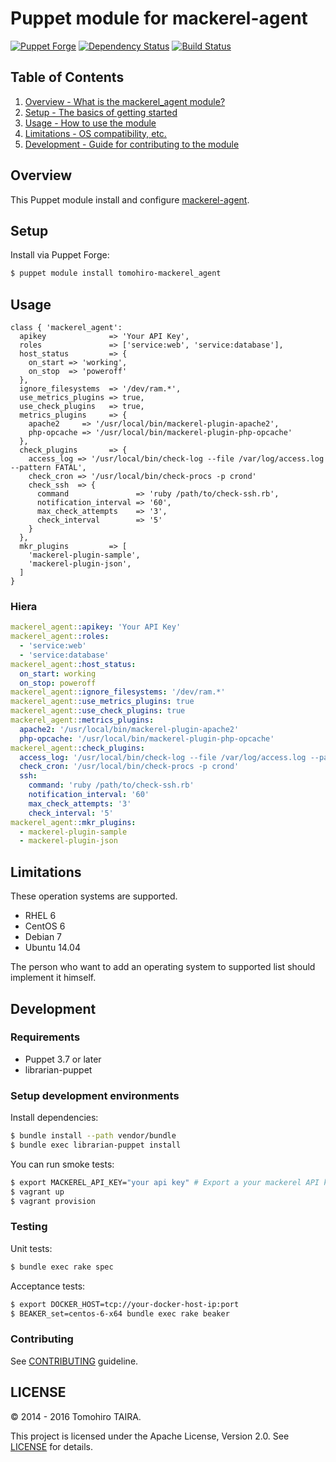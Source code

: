 Puppet module for mackerel-agent
================================================================================

[![Puppet Forge](https://img.shields.io/puppetforge/v/tomohiro/mackerel_agent.svg?style=flat-square)](https://forge.puppetlabs.com/tomohiro/mackerel_agent)
[![Dependency Status](https://img.shields.io/gemnasium/Tomohiro/puppet-mackerel_agent.svg?style=flat-square)](https://gemnasium.com/Tomohiro/puppet-mackerel_agent)
[![Build Status](https://img.shields.io/travis/Tomohiro/puppet-mackerel_agent.svg?style=flat-square)](https://travis-ci.org/Tomohiro/puppet-mackerel_agent)


Table of Contents
--------------------------------------------------------------------------------

1. [Overview - What is the mackerel_agent module?](#overview)
2. [Setup - The basics of getting started](#setup)
3. [Usage - How to use the module](#usage)
4. [Limitations - OS compatibility, etc.](#limitations)
5. [Development - Guide for contributing to the module](#development)


Overview
--------------------------------------------------------------------------------

This Puppet module install and configure [mackerel-agent](https://github.com/mackerelio/mackerel-agent).


Setup
--------------------------------------------------------------------------------

Install via Puppet Forge:

```sh
$ puppet module install tomohiro-mackerel_agent
```


Usage
--------------------------------------------------------------------------------

```puppet
class { 'mackerel_agent':
  apikey              => 'Your API Key',
  roles               => ['service:web', 'service:database'],
  host_status         => {
    on_start => 'working',
    on_stop  => 'poweroff'
  },
  ignore_filesystems  => '/dev/ram.*',
  use_metrics_plugins => true,
  use_check_plugins   => true,
  metrics_plugins     => {
    apache2     => '/usr/local/bin/mackerel-plugin-apache2',
    php-opcache => '/usr/local/bin/mackerel-plugin-php-opcache'
  },
  check_plugins       => {
    access_log => '/usr/local/bin/check-log --file /var/log/access.log --pattern FATAL',
    check_cron => '/usr/local/bin/check-procs -p crond'
    check_ssh  => {
      command               => 'ruby /path/to/check-ssh.rb',
      notification_interval => '60',
      max_check_attempts    => '3',
      check_interval        => '5'
    }
  },
  mkr_plugins         => [
    'mackerel-plugin-sample',
    'mackerel-plugin-json',
  ]
}
```

### Hiera

```yaml
mackerel_agent::apikey: 'Your API Key'
mackerel_agent::roles:
  - 'service:web'
  - 'service:database'
mackerel_agent::host_status:
  on_start: working
  on_stop: poweroff
mackerel_agent::ignore_filesystems: '/dev/ram.*'
mackerel_agent::use_metrics_plugins: true
mackerel_agent::use_check_plugins: true
mackerel_agent::metrics_plugins:
  apache2: '/usr/local/bin/mackerel-plugin-apache2'
  php-opcache: '/usr/local/bin/mackerel-plugin-php-opcache'
mackerel_agent::check_plugins:
  access_log: '/usr/local/bin/check-log --file /var/log/access.log --pattern FATAL'
  check_cron: '/usr/local/bin/check-procs -p crond'
  ssh:
    command: 'ruby /path/to/check-ssh.rb'
    notification_interval: '60'
    max_check_attempts: '3'
    check_interval: '5'
mackerel_agent::mkr_plugins:
  - mackerel-plugin-sample
  - mackerel-plugin-json
```

Limitations
--------------------------------------------------------------------------------

These operation systems are supported.

- RHEL 6
- CentOS 6
- Debian 7
- Ubuntu 14.04

The person who want to add an operating system to supported list should implement it himself.


Development
--------------------------------------------------------------------------------

### Requirements

- Puppet 3.7 or later
- librarian-puppet


### Setup development environments

Install dependencies:

```sh
$ bundle install --path vendor/bundle
$ bundle exec librarian-puppet install
```

You can run smoke tests:

```sh
$ export MACKEREL_API_KEY="your api key" # Export a your mackerel API key
$ vagrant up
$ vagrant provision
```


### Testing

Unit tests:

```sh
$ bundle exec rake spec
```

Acceptance tests:

```sh
$ export DOCKER_HOST=tcp://your-docker-host-ip:port
$ BEAKER_set=centos-6-x64 bundle exec rake beaker
```


### Contributing

See [CONTRIBUTING](CONTRIBUTING.md) guideline.


LICENSE
--------------------------------------------------------------------------------

&copy; 2014 - 2016 Tomohiro TAIRA.

This project is licensed under the Apache License, Version 2.0.
See [LICENSE](LICENSE) for details.

